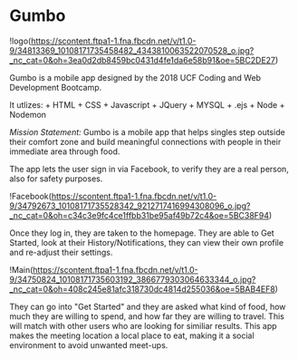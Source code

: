 # Gumbo

!logo(https://scontent.ftpa1-1.fna.fbcdn.net/v/t1.0-9/34813369_10108171735458482_4343810063522070528_o.jpg?_nc_cat=0&oh=3ea0d2db8459bc0431d4fe1da6e58b91&oe=5BC2DE27)

Gumbo is a mobile app designed by the 2018 UCF Coding and Web Development Bootcamp.  

It utlizes: 
    + HTML
    + CSS
    + Javascript
    + JQuery
    + MYSQL
    + .ejs
    + Node
    + Nodemon

*Mission Statement:*
    Gumbo is a mobile app that helps singles step outside their comfort zone and build meaningful connections with people in their immediate area through food.  

The app lets the user sign in via Facebook, to verify they are a real person, also for safety purposes. 

!Facebook(https://scontent.ftpa1-1.fna.fbcdn.net/v/t1.0-9/34792673_10108171735528342_9212717416994308096_o.jpg?_nc_cat=0&oh=c34c3e9fc4ce1ffbb31be95af49b72c4&oe=5BC38F94) 

Once they log in, they are taken to the homepage.  They are able to Get Started, look at their History/Notifications, they can view their own profile and re-adjust their settings.

!Main(https://scontent.ftpa1-1.fna.fbcdn.net/v/t1.0-9/34750824_10108171735603192_3866779303064633344_o.jpg?_nc_cat=0&oh=408c245e81afc318730dc4814d255036&oe=5BAB4EF8)

They can go into "Get Started" and they are asked what kind of food, how much they are willing to spend, and how far they are willing to travel.  This will match with other users who are looking for similiar results.  This app makes the meeting location a local place to eat, making it a social environment to avoid unwanted meet-ups.   
